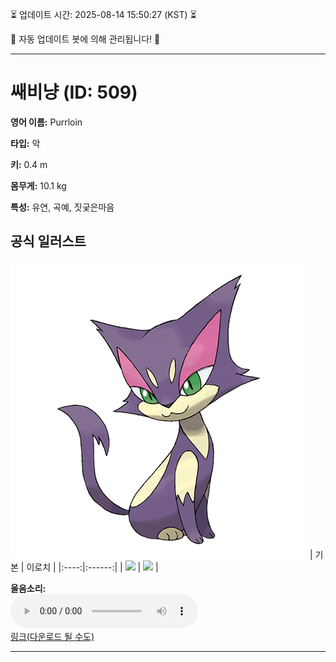 
⏳ 업데이트 시간: 2025-08-14 15:50:27 (KST) ⏳

🤖 자동 업데이트 봇에 의해 관리됩니다! 🤖

---

# 쌔비냥 (ID: 509)
**영어 이름:** Purrloin

**타입:** 악

**키:** 0.4 m

**몸무게:** 10.1 kg

**특성:** 유연, 곡예, 짓궂은마음

## 공식 일러스트
![](https://raw.githubusercontent.com/PokeAPI/sprites/master/sprites/pokemon/other/official-artwork/509.png)
| 기본 | 이로치 |
|:----:|:------:|
| <img src="http://play.pokemonshowdown.com/sprites/ani/purrloin.gif" width="200"> | <img src="http://play.pokemonshowdown.com/sprites/ani-shiny/purrloin.gif" width="200"> |

**울음소리:**<br><audio controls src="https://raw.githubusercontent.com/PokeAPI/cries/main/cries/pokemon/latest/509.ogg"></audio><br> [링크(다운로드 될 수도)](https://raw.githubusercontent.com/PokeAPI/cries/main/cries/pokemon/latest/509.ogg)


---
